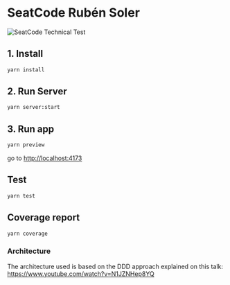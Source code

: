 # SeatCode Rubén Soler

![SeatCode Technical Test](https://i.ibb.co/bRPrCHZ/Captura-de-Pantalla-2023-07-27-a-las-10-27-20.png)

## 1. Install

```bash
yarn install
```

## 2. Run Server

```bash
yarn server:start
```

## 3. Run app

```bash
yarn preview
```

go to <http://localhost:4173>

## Test

```bash
yarn test
```

## Coverage report

```bash
yarn coverage
```

### Architecture

The architecture used is based on the DDD approach explained on this talk: <https://www.youtube.com/watch?v=N1JZNHep8YQ>
